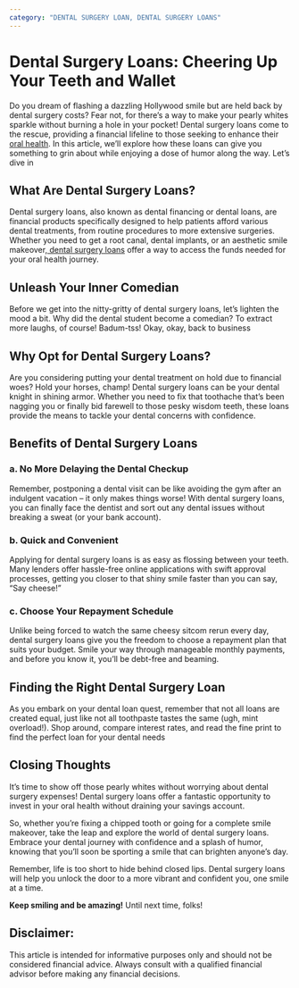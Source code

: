 ```yaml
---
category: "DENTAL SURGERY LOAN, DENTAL SURGERY LOANS"
---
```


# Dental Surgery Loans: Cheering Up Your Teeth and Wallet

Do you dream of flashing a dazzling Hollywood smile but are held back by dental surgery costs? Fear not, for there’s a way to make your pearly whites sparkle without burning a hole in your pocket! Dental surgery loans come to the rescue, providing a financial lifeline to those seeking to enhance their [oral health](https://www.who.int/health-topics/oral-health). In this article, we’ll explore how these loans can give you something to grin about while enjoying a dose of humor along the way. Let’s dive in

## What Are Dental Surgery Loans?

Dental surgery loans, also known as dental financing or dental loans, are financial products specifically designed to help patients afford various dental treatments, from routine procedures to more extensive surgeries. Whether you need to get a root canal, dental implants, or an aesthetic smile makeover,[ dental surgery loans](https://tlc.com.au/dental-surgery-loans-how-to-apply/) offer a way to access the funds needed for your oral health journey.

## Unleash Your Inner Comedian

Before we get into the nitty-gritty of dental surgery loans, let’s lighten the mood a bit. Why did the dental student become a comedian? To extract more laughs, of course! Badum-tss! Okay, okay, back to business

## Why Opt for Dental Surgery Loans?

Are you considering putting your dental treatment on hold due to financial woes? Hold your horses, champ! Dental surgery loans can be your dental knight in shining armor. Whether you need to fix that toothache that’s been nagging you or finally bid farewell to those pesky wisdom teeth, these loans provide the means to tackle your dental concerns with confidence.

## Benefits of Dental Surgery Loans

### a. No More Delaying the Dental Checkup

Remember, postponing a dental visit can be like avoiding the gym after an indulgent vacation – it only makes things worse! With dental surgery loans, you can finally face the dentist and sort out any dental issues without breaking a sweat (or your bank account).

### b. Quick and Convenient

Applying for dental surgery loans is as easy as flossing between your teeth. Many lenders offer hassle-free online applications with swift approval processes, getting you closer to that shiny smile faster than you can say, “Say cheese!”

### c. Choose Your Repayment Schedule

Unlike being forced to watch the same cheesy sitcom rerun every day, dental surgery loans give you the freedom to choose a repayment plan that suits your budget. Smile your way through manageable monthly payments, and before you know it, you’ll be debt-free and beaming.

## Finding the Right Dental Surgery Loan

As you embark on your dental loan quest, remember that not all loans are created equal, just like not all toothpaste tastes the same (ugh, mint overload!). Shop around, compare interest rates, and read the fine print to find the perfect loan for your dental needs

## Closing Thoughts

It’s time to show off those pearly whites without worrying about dental surgery expenses! Dental surgery loans offer a fantastic opportunity to invest in your oral health without draining your savings account.

So, whether you’re fixing a chipped tooth or going for a complete smile makeover, take the leap and explore the world of dental surgery loans. Embrace your dental journey with confidence and a splash of humor, knowing that you’ll soon be sporting a smile that can brighten anyone’s day.

Remember, life is too short to hide behind closed lips. Dental surgery loans will help you unlock the door to a more vibrant and confident you, one smile at a time.

**Keep smiling and be amazing!** Until next time, folks!

## Disclaimer:

This article is intended for informative purposes only and should not be considered financial advice. Always consult with a qualified financial advisor before making any financial decisions.
